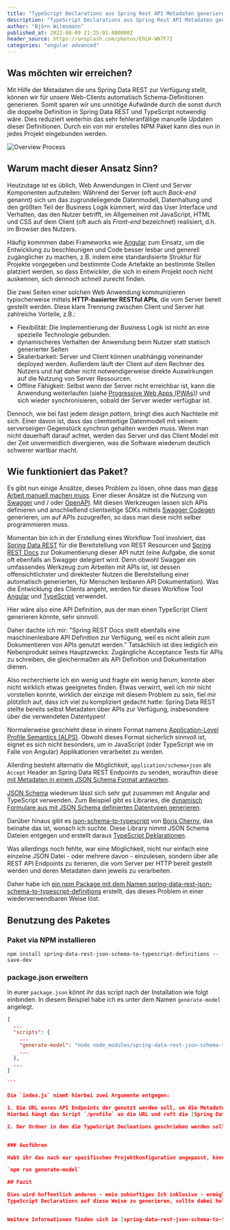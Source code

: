 ```yaml
---
title: "TypeScript Declarations aus Spring Rest API Metadaten generieren"
description: "TypeScript Declarations aus Spring Rest API Metadaten generieren und Datenmodelle zwischen Client und Server synchron halten."
author: "Björn Wilmsmann"
published_at: 2022-08-09 21:25:01.000000Z
header_source: https://unsplash.com/photos/EhLH-WN7F7I
categories: "angular advanced"
---
```


## Was möchten wir erreichen?
Mit Hilfe der Metadaten die uns Spring Data REST zur Verfügung stellt, können wir für unsere Web-Clients automatisch Schema-Definitionen generieren. Somit sparen wir uns unnötige Aufwände durch die sonst durch die doppelte Definition in Spring Data REST und TypeScript notwendig wäre. Dies reduziert weiterhin das sehr fehleranfällige manuelle Updaten dieser Definitionen. Durch ein von mir erstelles NPM Paket kann dies nun in jedes Projekt eingebunden werden.

![Overview Process](/artikel/spring-data-rest-json-schema-to-typescript-definitions/overview-package.jpg "Übersicht über die Arbeitsweise des Pakets")

## Warum macht dieser Ansatz Sinn?

Heutzutage ist es üblich, Web Anwendungen in Client und Server Komponenten aufzuteilen: Während der Server (oft auch _Back-end_ genannt) sich um das zugrundeliegende Datenmodell, Datenhaltung und den größten Teil der Business Logik kümmert, wird das User Interface und Verhalten, das den Nutzer betrifft, im Allgemeinen mit JavaScript, HTML und CSS auf dem Client (oft auch als _Front-end_ bezeichnet) realisiert, d.h. im Browser des Nutzers.

Häufig kommmen dabei Frameworks wie [Angular](https://angular.io/) zum Einsatz, um die Entwicklung zu beschleunigen und Code besser lesbar und generell zugänglicher zu machen, z.B. indem eine standardisierte Struktur für Projekte vorgegeben und bestimmte Code Artefakte an bestimmte Stellen platziert werden, so dass Entwickler, die sich in einem Projekt noch nicht auskennen, sich dennoch schnell zurecht finden.

Die zwei Seiten einer solchen Web Anwendung kommunizieren typischerweise mittels **HTTP-basierter RESTful APIs**, die vom Server bereit gestellt werden. Diese klare Trennung zwischen Client und Server hat zahlreiche Vorteile, z.B.:

*   Flexibilität: Die Implementierung der Business Logik ist nicht an eine spezielle Technologie gebunden.
*   dynamischeres Verhalten der Anwendung beim Nutzer statt statisch generierter Seiten
*   Skalierbarkeit: Server und Client können unabhängig voneinander deployed werden. Außerdem läuft der Client auf dem Rechner des Nutzers und hat daher nicht notwendigerweise direkte Auswirkungen auf die Nutzung von Server Ressourcen.
*   Offline Fähigkeit: Selbst wenn der Server nicht erreichbar ist, kann die Anwendung weiterlaufen (siehe [Progressive Web Apps (PWAs)](https://en.wikipedia.org/wiki/Progressive_Web_Apps)) und sich wieder synchronisieren, sobald der Server wieder verfügbar ist.

Dennoch, wie bei fast jedem _design pattern_, bringt dies auch Nachteile mit sich. Einer davon ist, dass das clientseitige Datenmodell mit seinem serverseiigen Gegenstück synchron gehalten werden muss. Wenn man nicht dauerhaft darauf achtet, werden das Server und das Client Model mit der Zeit unvermeidlich divergieren, was die Software wiederum deutlich schwerer wartbar macht.

## Wie funktioniert das Paket?

Es gibt nun einige Ansätze, dieses Problem zu lösen, ohne dass man [diese Arbeit manuell machen muss](http://threevirtues.com/). Einer dieser Ansätze ist die Nutzung von [Swagger](https://swagger.io/) und / oder [OpenAPI](https://www.openapis.org/). Mit diesen Werkzeugen lassen sich APIs definieren und anschließend clientseitige SDKs mittels [Swagger Codegen](https://swagger.io/tools/swagger-codegen/) generieren, um auf APIs zuzugreifen, so dass man diese nicht selber programmieren muss.

Momentan bin ich in der Erstellung eines Workflow Tool involviert, das [Spring Data REST](https://projects.spring.io/spring-data-rest/) für die Bereitstellung von REST Resourcen und [Spring REST Docs](https://spring.io/projects/spring-restdocs) zur Dokumentierung dieser API nutzt (eine Aufgabe, die sonst oft ebenfalls an Swagger delegiert wird. Denn obwohl Swagger ein umfassendes Werkzeug zum Arbeiten mit APIs ist, ist dessen offensichtlichster und direktester Nutzen die Bereitstellung einer automatisch generierten, für Menschen lesbaren API Dokumentation). Was die Entwicklung des Clients angeht, werden für dieses Workflow Tool [Angular](https://angular.io/) und [TypeScript](https://www.typescriptlang.org/) verwendet.

Hier wäre also eine API Definition, aus der man einen TypeScript Client generieren könnte, sehr sinnvoll.

Daher dachte ich mir: "Spring REST Docs stellt ebenfalls eine maschinenlesbare API Definition zur Verfügung, weil es nicht allein zum Dokumentieren von APIs genutzt werden." Tatsächlich ist dies lediglich ein Nebenprodukt seines Hauptzwecks: Zugängliche Acceptance Tests für APIs zu schreiben, die gleicherma0en als API Definition und Dokumentation dienen.

Also recherchierte ich ein wenig und fragte ein wenig herum, konnte aber nicht wirklich etwas geeignetes finden. Etwas verwirrt, weil ich mir nicht vorstellen konnte, wirklich der einzige mit diesem Problem zu sein, fiel mir plötzlich auf, dass ich viel zu kompliziert gedacht hatte: Spring Data REST stellte bereits selbst Metadaten über APIs zur Verfügung, insbesondere über die verwendeten Datentypen!

Normalerweise geschieht diese in einem Format namens [Application-Level Profile Semantics (ALPS)](https://docs.spring.io/spring-data/rest/docs/current/reference/html/#metadata). Obwohl dieses Format sicherlich sinnvoll ist, eignet es sich nicht besonders, um in JavaScript (oder TypeScript wie im Falle von Angular) Applikationen verarbeitet zu werden.

Allerding besteht alternativ die Möglichkeit, `application/schema+json` als `Accept` Header an Spring Data REST Endpoints zu senden, woraufhin diese [mit Metadaten in einem JSON Schema Format antworten](https://docs.spring.io/spring-data/rest/docs/current/reference/html/#metadata.json-schema).

[JSON Schema](http://json-schema.org/) wiederum lässt sich sehr gut zusammen mit Angular and TypeScript verwenden. Zum Beispiel gibt es Libraries, die [dynamisch Formulare aus mit JSON Schema definierten Datentypen generieren](https://github.com/json-schema-form/angular-schema-form).

Darüber hinaus gibt es [json-schema-to-typescript](https://github.com/bcherny/json-schema-to-typescript) von [Boris Cherny](https://github.com/bcherny), das beinahe das ist, wonach ich suchte. Diese Library nimmt JSON Schema Dateien entgegen und erstellt daraus [TypeScript Deklarationen](https://www.typescriptlang.org/docs/handbook/declaration-files/introduction.html).

Was allerdings noch fehlte, war eine Möglichkeit, nicht nur einfach eine einzelne JSON Datei - oder mehrere davon - einzulesen, sondern über alle REST API Endpoints zu iterieren, die vom Server per HTTP bereit gestellt werden und deren Metadaten dann jeweils zu verarbeiten.

Daher habe ich [ein npm Package mit dem Namen spring-data-rest-json-schema-to-typescript-definitions](https://www.npmjs.com/package/spring-data-rest-json-schema-to-typescript-definitions) erstellt, das dieses Problem in einer wiederverwendbaren Weise löst.

## Benutzung des Paketes

### Paket via NPM installieren

`npm install spring-data-rest-json-schema-to-typescript-definitions --save-dev`

### package.json erweitern

In eurer `package.json` könnt ihr das script nach der Installation wie folgt einbinden.
In diesem Beispiel habe ich es unter dem Namen `generate-model` angelegt.

`````json
{
  ...
  "scripts": {
    ...
    "generate-model": "node node_modules/spring-data-rest-json-schema-to-typescript-definitions/dist/index.js http://localhost:8080 ./src/app/generated-model"
    ...
  },
  ...
}

```

Die `index.js` nimmt hierbei zwei Argumente entgegen:

1. Die URL eures API Endpoints der genutzt werden soll, um die Metadaten abzufragen.
Hierbei hängt das Script `/profile` an die URL und ruft die [Spring Data Metadaten](https://docs.spring.io/spring-data/rest/docs/current/reference/html/#metadata.json-schema) ab.

2. Der Ordner in den die TypeScript Decleations geschrieben werden sollen.


### Ausführen

Habt ihr das nach eur spezifischen Projektkonfiguration angepasst, könnt ihr mit folgendem Befehl die Declarations erstellen und aktuallisieren.

`npm run generate-model`

## Fazit

Dies wird hoffentlich anderen - mein zukünftiges Ich inklusive - ermöglichen, darauf in ihren Angular (bzw. generell TypeScript-basierten) Applikationen darauf aufzubauen.
TypeScript Declarations auf diese Weise zu generieren, sollte dabei helfen, Datenmodelle zwischen Client und Server synchron zu halten und damit die Software Qualität insgesamt zu verbessern.


Weitere Informationen finden sich im [spring-data-rest-json-schema-to-typescript-definitions GitHub Repository](https://github.com/BjoernKW/spring-data-rest-json-schema-to-typescript-definitions), sowie [der Projekt Dokumentation](https://bjoernkw.github.io/spring-data-rest-json-schema-to-typescript-definitions/).
